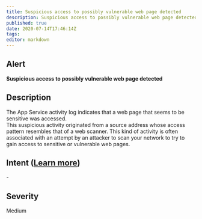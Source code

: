 ```yaml
---
title: Suspicious access to possibly vulnerable web page detected
description: Suspicious access to possibly vulnerable web page detected
published: true
date: 2020-07-14T17:46:14Z
tags:
editor: markdown
---
```


## Alert
**Suspicious access to possibly vulnerable web page detected**

## Description
The App Service activity log indicates that a web page that seems to be sensitive was accessed.<br>This suspicious activity originated from a source address whose access pattern resembles that of a web scanner. This kind of activity is often associated with an attempt by an attacker to scan your network to try to gain access to sensitive or vulnerable web pages.

## Intent ([Learn more](/public/security/alerts/intentions.md))
\-

## Severity
Medium




